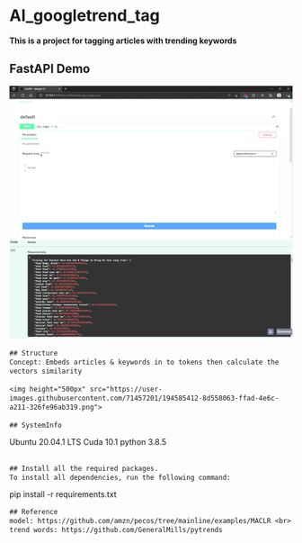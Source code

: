 # AI_googletrend_tag

__This is a project for tagging articles with trending keywords__

## FastAPI Demo
<img src="/demo/MACLR.gif">
<img src="/demo/MACLR-res.png">

```
## Structure
Concept: Embeds articles & keywords in to tokens then calculate the vectors similarity

<img height="500px" src="https://user-images.githubusercontent.com/71457201/194585412-8d558063-ffad-4e6c-a211-326fe96ab319.png">
 
## SystemInfo
```
Ubuntu 20.04.1 LTS
Cuda 10.1
python 3.8.5
```

## Install all the required packages.
To install all dependencies, run the following command:
```
pip install -r requirements.txt
```
## Reference
model: https://github.com/amzn/pecos/tree/mainline/examples/MACLR <br>
trend words: https://github.com/GeneralMills/pytrends

